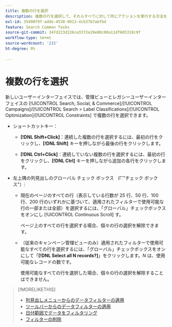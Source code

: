 ```yaml
---
title: 複数の行を選択
description: 複数の行を選択して、それらすべてに対して同じアクションを実行する方法を説明します。
exl-id: 35490f9f-adde-4538-9013-4cb37b7abfbd
feature: Search Common Tasks
source-git-commit: 347d223d226ce3372e29e80c00a11df605318c9f
workflow-type: tm+mt
source-wordcount: '215'
ht-degree: 0%

---
```


# 複数の行を選択

新しいユーザーインターフェイスでは、管理ビューとレガシーユーザーインターフェイスの [!UICONTROL Search, Social, & Commerce]/[!UICONTROL Campaigns]/[!UICONTROL Search > Label Classifications]/[!UICONTROL Optimization]/[!UICONTROL Constraints] で複数の行を選択できます。

* ショートカットキー：

   * **[!DNL Shift+Click]**：連続した複数の行を選択するには、最初の行をクリックし、**[!DNL Shift]** キーを押しながら最後の行をクリックします。

   * **[!DNL Ctrl+Click]**：連続していない複数の行を選択するには、最初の行をクリックし、**[!DNL Ctrl]** キーを押しながら追加の各行をクリックします。

* 左上隅の列見出しのグローバル チェック ボックス （![ チェック ボックス ](/help/search-social-commerce/assets/check-box.png)&quot;チェック ボックス&quot;）:

   * 現在のページのすべての行（表示している行数が 25 行、50 行、100 行、200 行のいずれかに基づいて、適用されたフィルターで使用可能な行の一部または全部）を選択するには、「グローバル」チェックボックスをオンにし [!UICONTROL Continuous Scroll] す。

     ページ上のすべての行を選択する場合、個々の行の選択を解除できます。

   * （従来のキャンペーン管理ビューのみ）適用されたフィルターで使用可能なすべての行を選択するには、「グローバル」チェックボックスをオンにして「**[!DNL Select all N records?]**」をクリックします。*N* は、使用可能なレコードの数です。

     使用可能なすべての行を選択した場合、個々の行の選択を解除することはできません。

>[!MORELIKETHIS]
>
>* [ 列見出しメニューからのデータフィルターの適用 ](../data-views/ad-hoc-settings/column-filter-apply-from-column-heading.md)
>* [ ツールバーからのデータフィルターの適用 ](../data-views/ad-hoc-settings/column-filter-apply-from-toolbar.md)
>* [ 日付範囲でデータをフィルタリング ](../data-views/ad-hoc-settings/date-filter.md)
>* [ フィルターの削除 ](../data-views/ad-hoc-settings/column-filter-remove.md)
